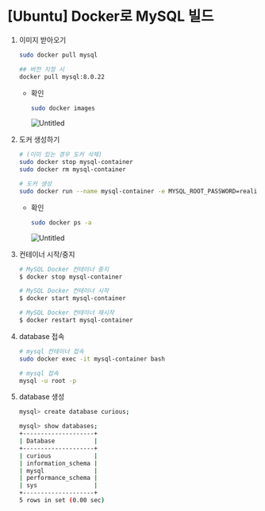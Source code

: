 # [Ubuntu] Docker로 MySQL 빌드

1. 이미지 받아오기
    
    ```bash
    sudo docker pull mysql
    
    ## 버전 지정 시
    docker pull mysql:8.0.22
    ```
    
    - 확인
        
        ```bash
        sudo docker images
        ```
        
        ![Untitled](%5BUbuntu%5D%20Docker%E1%84%85%E1%85%A9%20MySQL%20%E1%84%87%E1%85%B5%E1%86%AF%E1%84%83%E1%85%B3%201eb517a22e944a8f91d3c941929e7be1/Untitled.png)
        
2. 도커 생성하기
    
    ```bash
    # (이미 있는 경우 도커 삭제)
    sudo docker stop mysql-container
    sudo docker rm mysql-container
    
    # 도커 생성
    sudo docker run --name mysql-container -e MYSQL_ROOT_PASSWORD=reality -d -p 3306:3306 mysql:latest
    ```
    
    - 확인
        
        ```bash
        sudo docker ps -a
        ```
        
        ![Untitled](%5BUbuntu%5D%20Docker%E1%84%85%E1%85%A9%20MySQL%20%E1%84%87%E1%85%B5%E1%86%AF%E1%84%83%E1%85%B3%201eb517a22e944a8f91d3c941929e7be1/Untitled%201.png)
        
3. 컨테이너 시작/중지
    
    ```bash
    # MySQL Docker 컨테이너 중지
    $ docker stop mysql-container
    
    # MySQL Docker 컨테이너 시작
    $ docker start mysql-container
    
    # MySQL Docker 컨테이너 재시작
    $ docker restart mysql-container
    ```
    
4. database 접속
    
    ```bash
    # mysql 컨테이너 접속
    sudo docker exec -it mysql-container bash
    
    # mysql 접속
    mysql -u root -p
    ```
    
5. database 생성
    
    ```bash
    mysql> create database curious;
    
    mysql> show databases;
    +--------------------+
    | Database           |
    +--------------------+
    | curious            |
    | information_schema |
    | mysql              |
    | performance_schema |
    | sys                |
    +--------------------+
    5 rows in set (0.00 sec)
    ```